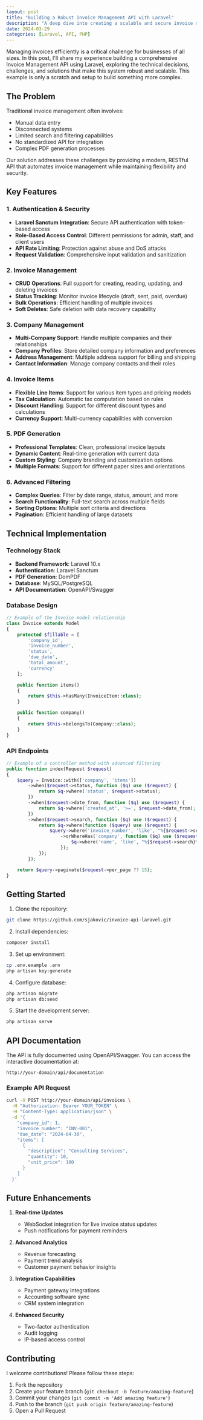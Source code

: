 ```yaml
---
layout: post
title: "Building a Robust Invoice Management API with Laravel"
description: "A deep dive into creating a scalable and secure invoice management system using Laravel, featuring PDF generation, advanced filtering, and comprehensive API documentation."
date: 2024-03-29
categories: [Laravel, API, PHP]
---
```


Managing invoices efficiently is a critical challenge for businesses of all sizes. In this post, I'll share my experience building a comprehensive Invoice Management API using Laravel, exploring the technical decisions, challenges, and solutions that make this system robust and scalable. This example is only a scratch and setup to build something more complex.

## The Problem

Traditional invoice management often involves:
- Manual data entry
- Disconnected systems
- Limited search and filtering capabilities
- No standardized API for integration
- Complex PDF generation processes

Our solution addresses these challenges by providing a modern, RESTful API that automates invoice management while maintaining flexibility and security.

## Key Features

### 1. Authentication & Security
- **Laravel Sanctum Integration**: Secure API authentication with token-based access
- **Role-Based Access Control**: Different permissions for admin, staff, and client users
- **API Rate Limiting**: Protection against abuse and DoS attacks
- **Request Validation**: Comprehensive input validation and sanitization

### 2. Invoice Management
- **CRUD Operations**: Full support for creating, reading, updating, and deleting invoices
- **Status Tracking**: Monitor invoice lifecycle (draft, sent, paid, overdue)
- **Bulk Operations**: Efficient handling of multiple invoices
- **Soft Deletes**: Safe deletion with data recovery capability

### 3. Company Management
- **Multi-Company Support**: Handle multiple companies and their relationships
- **Company Profiles**: Store detailed company information and preferences
- **Address Management**: Multiple address support for billing and shipping
- **Contact Information**: Manage company contacts and their roles

### 4. Invoice Items
- **Flexible Line Items**: Support for various item types and pricing models
- **Tax Calculation**: Automatic tax computation based on rules
- **Discount Handling**: Support for different discount types and calculations
- **Currency Support**: Multi-currency capabilities with conversion

### 5. PDF Generation
- **Professional Templates**: Clean, professional invoice layouts
- **Dynamic Content**: Real-time generation with current data
- **Custom Styling**: Company branding and customization options
- **Multiple Formats**: Support for different paper sizes and orientations

### 6. Advanced Filtering
- **Complex Queries**: Filter by date range, status, amount, and more
- **Search Functionality**: Full-text search across multiple fields
- **Sorting Options**: Multiple sort criteria and directions
- **Pagination**: Efficient handling of large datasets

## Technical Implementation

### Technology Stack
- **Backend Framework**: Laravel 10.x
- **Authentication**: Laravel Sanctum
- **PDF Generation**: DomPDF
- **Database**: MySQL/PostgreSQL
- **API Documentation**: OpenAPI/Swagger

### Database Design
```php
// Example of the Invoice model relationship
class Invoice extends Model
{
    protected $fillable = [
        'company_id',
        'invoice_number',
        'status',
        'due_date',
        'total_amount',
        'currency'
    ];

    public function items()
    {
        return $this->hasMany(InvoiceItem::class);
    }

    public function company()
    {
        return $this->belongsTo(Company::class);
    }
}
```

### API Endpoints
```php
// Example of a controller method with advanced filtering
public function index(Request $request)
{
    $query = Invoice::with(['company', 'items'])
        ->when($request->status, function ($q) use ($request) {
            return $q->where('status', $request->status);
        })
        ->when($request->date_from, function ($q) use ($request) {
            return $q->where('created_at', '>=', $request->date_from);
        })
        ->when($request->search, function ($q) use ($request) {
            return $q->where(function ($query) use ($request) {
                $query->where('invoice_number', 'like', "%{$request->search}%")
                    ->orWhereHas('company', function ($q) use ($request) {
                        $q->where('name', 'like', "%{$request->search}%");
                    });
            });
        });

    return $query->paginate($request->per_page ?? 15);
}
```

## Getting Started

1. Clone the repository:
```bash
git clone https://github.com/sjakovic/invoice-api-laravel.git
```

2. Install dependencies:
```bash
composer install
```

3. Set up environment:
```bash
cp .env.example .env
php artisan key:generate
```

4. Configure database:
```bash
php artisan migrate
php artisan db:seed
```

5. Start the development server:
```bash
php artisan serve
```

## API Documentation

The API is fully documented using OpenAPI/Swagger. You can access the interactive documentation at:
```
http://your-domain/api/documentation
```

### Example API Request
```bash
curl -X POST http://your-domain/api/invoices \
  -H "Authorization: Bearer YOUR_TOKEN" \
  -H "Content-Type: application/json" \
  -d '{
    "company_id": 1,
    "invoice_number": "INV-001",
    "due_date": "2024-04-30",
    "items": [
      {
        "description": "Consulting Services",
        "quantity": 10,
        "unit_price": 100
      }
    ]
  }'
```

## Future Enhancements

1. **Real-time Updates**
   - WebSocket integration for live invoice status updates
   - Push notifications for payment reminders

2. **Advanced Analytics**
   - Revenue forecasting
   - Payment trend analysis
   - Customer payment behavior insights

3. **Integration Capabilities**
   - Payment gateway integrations
   - Accounting software sync
   - CRM system integration

4. **Enhanced Security**
   - Two-factor authentication
   - Audit logging
   - IP-based access control

## Contributing

I welcome contributions! Please follow these steps:

1. Fork the repository
2. Create your feature branch (`git checkout -b feature/amazing-feature`)
3. Commit your changes (`git commit -m 'Add amazing feature'`)
4. Push to the branch (`git push origin feature/amazing-feature`)
5. Open a Pull Request